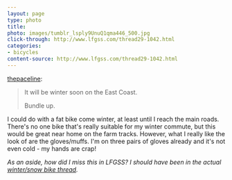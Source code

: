 ```yaml
---
layout: page
type: photo
title: 
photo: images/tumblr_lsply9UnuQ1qma446_500.jpg
click-through: http://www.lfgss.com/thread29-1042.html
categories: 
- bicycles
content-source: http://www.lfgss.com/thread29-1042.html
---
```

<p><a href="http://www.the-paceline.com/post/11147402090" class="tumblr_blog">thepaceline</a>:</p>

<blockquote><p>It will be winter soon on the East Coast.</p>
<p>Bundle up.</p></blockquote>

I could do with a fat bike come winter, at least until I reach the main roads. There's no one bike that's really suitable for my winter commute, but this would be great near home on the farm tracks. However, what I really like the look of are the gloves/muffs. I'm on three pairs of gloves already and it's not even cold - my hands are crap!

_As an aside, how did I miss this in LFGSS? I should have been in the actual [winter/snow bike thread](http://www.lfgss.com/newpostinthread55633.html)._
